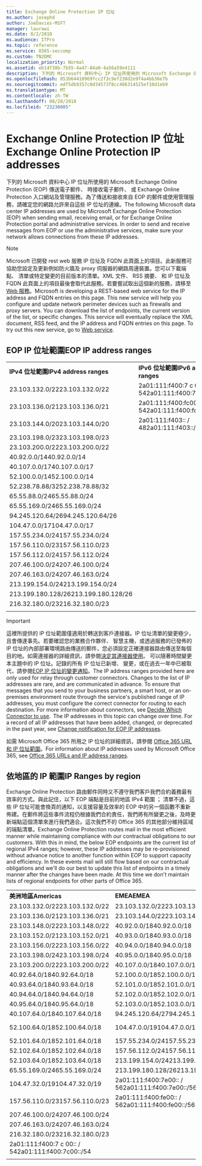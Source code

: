 ```yaml
---
title: Exchange Online Protection IP 位址
ms.author: josephd
author: JoeDavies-MSFT
manager: laurawi
ms.date: 8/2/2018
ms.audience: ITPro
ms.topic: reference
ms.service: O365-seccomp
ms.custom: TN2DMC
localization_priority: Normal
ms.assetid: eb14f38b-7b55-4a47-84a0-4a56a59e4111
description: 下列的 Microsoft 資料中心 IP 位址所使用的 Microsoft Exchange Online Protection (EOP) 傳送電子郵件、 時接收電子郵件、 或 Exchange Online Protection 入口網站及管理服務。為了傳送和接收來自 EOP 的郵件或使用管理服務，請確定您的網路允許來自這些 IP 位址的連線。
ms.openlocfilehash: 853b64410969fcc2f3c9ef238d2e9f4a4bb36e7b
ms.sourcegitcommit: edf5db9357c0d34573f8cc406314525ef10d1eb9
ms.translationtype: MT
ms.contentlocale: zh-TW
ms.lasthandoff: 08/28/2018
ms.locfileid: "23230005"
---
```

# <a name="exchange-online-protection-ip-addresses"></a><span data-ttu-id="3efcb-104">Exchange Online Protection IP 位址</span><span class="sxs-lookup"><span data-stu-id="3efcb-104">Exchange Online Protection IP addresses</span></span>

<span data-ttu-id="3efcb-p102">下列的 Microsoft 資料中心 IP 位址所使用的 Microsoft Exchange Online Protection (EOP) 傳送電子郵件、 時接收電子郵件、 或 Exchange Online Protection 入口網站及管理服務。為了傳送和接收來自 EOP 的郵件或使用管理服務，請確定您的網路允許來自這些 IP 位址的連線。</span><span class="sxs-lookup"><span data-stu-id="3efcb-p102">The following Microsoft data center IP addresses are used by Microsoft Exchange Online Protection (EOP) when sending email, receiving email, or for Exchange Online Protection portal and administrative services. In order to send and receive messages from EOP or use the administrative services, make sure your network allows connections from these IP addresses.</span></span>
 
> [!NOTE]
> <span data-ttu-id="3efcb-p103">Microsoft 已開發 rest web 服務 IP 位址及 FQDN 此頁面上的項目。此新服務可協助您設定及更新例如防火牆及 proxy 伺服器的網路周邊裝置。您可以下載端點、 清單或特定變更的目前版本的清單。XML 文件、 RSS 摘要、 和 IP 位址及 FQDN 此頁面上的項目最後會取代此服務。若要嘗試取出這個新的服務，請移至[Web 服務](https://support.office.com/article/managing-office-365-endpoints-99cab9d4-ef59-4207-9f2b-3728eb46bf9a#webservice)。</span><span class="sxs-lookup"><span data-stu-id="3efcb-p103">Microsoft is developing a REST-based web service for the IP address and FQDN entries on this page. This new service will help you configure and update network perimeter devices such as firewalls and proxy servers. You can download the list of endpoints, the current version of the list, or specific changes. This service will eventually replace the XML document, RSS feed, and the IP address and FQDN entries on this page. To try out this new service, go to [Web service](https://support.office.com/article/managing-office-365-endpoints-99cab9d4-ef59-4207-9f2b-3728eb46bf9a#webservice).</span></span> 
 
## <a name="eop-ip-address-ranges"></a><span data-ttu-id="3efcb-112">EOP IP 位址範圍</span><span class="sxs-lookup"><span data-stu-id="3efcb-112">EOP IP address ranges</span></span>

||||
|:-----|:-----|:-----|
|<span data-ttu-id="3efcb-113">**IPv4 位址範圍**</span><span class="sxs-lookup"><span data-stu-id="3efcb-113">**IPv4 address ranges**</span></span> <br/> |<span data-ttu-id="3efcb-114">**IPv6 位址範圍**</span><span class="sxs-lookup"><span data-stu-id="3efcb-114">**IPv6 address ranges**</span></span> <br/> |
| <span data-ttu-id="3efcb-115">23.103.132.0/22</span><span class="sxs-lookup"><span data-stu-id="3efcb-115">23.103.132.0/22</span></span> | <span data-ttu-id="3efcb-116">2a01:111:f400:7 c 00:: / 54</span><span class="sxs-lookup"><span data-stu-id="3efcb-116">2a01:111:f400:7c00::/54</span></span> |
| <span data-ttu-id="3efcb-117">23.103.136.0/21</span><span class="sxs-lookup"><span data-stu-id="3efcb-117">23.103.136.0/21</span></span> | <span data-ttu-id="3efcb-118">2a01:111:f400:fc00:: / 54</span><span class="sxs-lookup"><span data-stu-id="3efcb-118">2a01:111:f400:fc00::/54</span></span> |
| <span data-ttu-id="3efcb-119">23.103.144.0/20</span><span class="sxs-lookup"><span data-stu-id="3efcb-119">23.103.144.0/20</span></span> | <span data-ttu-id="3efcb-120">2a01:111:f403:: / 48</span><span class="sxs-lookup"><span data-stu-id="3efcb-120">2a01:111:f403::/48</span></span> |
| <span data-ttu-id="3efcb-121">23.103.198.0/23</span><span class="sxs-lookup"><span data-stu-id="3efcb-121">23.103.198.0/23</span></span> |  |
| <span data-ttu-id="3efcb-122">23.103.200.0/22</span><span class="sxs-lookup"><span data-stu-id="3efcb-122">23.103.200.0/22</span></span> |  |
| <span data-ttu-id="3efcb-123">40.92.0.0/14</span><span class="sxs-lookup"><span data-stu-id="3efcb-123">40.92.0.0/14</span></span> |  |
| <span data-ttu-id="3efcb-124">40.107.0.0/17</span><span class="sxs-lookup"><span data-stu-id="3efcb-124">40.107.0.0/17</span></span> |  |
| <span data-ttu-id="3efcb-125">52.100.0.0/14</span><span class="sxs-lookup"><span data-stu-id="3efcb-125">52.100.0.0/14</span></span> |  |
| <span data-ttu-id="3efcb-126">52.238.78.88/32</span><span class="sxs-lookup"><span data-stu-id="3efcb-126">52.238.78.88/32</span></span> |  |
| <span data-ttu-id="3efcb-127">65.55.88.0/24</span><span class="sxs-lookup"><span data-stu-id="3efcb-127">65.55.88.0/24</span></span> |  |
| <span data-ttu-id="3efcb-128">65.55.169.0/24</span><span class="sxs-lookup"><span data-stu-id="3efcb-128">65.55.169.0/24</span></span> |  |
| <span data-ttu-id="3efcb-129">94.245.120.64/26</span><span class="sxs-lookup"><span data-stu-id="3efcb-129">94.245.120.64/26</span></span> |  |
| <span data-ttu-id="3efcb-130">104.47.0.0/17</span><span class="sxs-lookup"><span data-stu-id="3efcb-130">104.47.0.0/17</span></span> |  |
| <span data-ttu-id="3efcb-131">157.55.234.0/24</span><span class="sxs-lookup"><span data-stu-id="3efcb-131">157.55.234.0/24</span></span> |  |
| <span data-ttu-id="3efcb-132">157.56.110.0/23</span><span class="sxs-lookup"><span data-stu-id="3efcb-132">157.56.110.0/23</span></span> |  |
| <span data-ttu-id="3efcb-133">157.56.112.0/24</span><span class="sxs-lookup"><span data-stu-id="3efcb-133">157.56.112.0/24</span></span> |  |
| <span data-ttu-id="3efcb-134">207.46.100.0/24</span><span class="sxs-lookup"><span data-stu-id="3efcb-134">207.46.100.0/24</span></span> |  |
| <span data-ttu-id="3efcb-135">207.46.163.0/24</span><span class="sxs-lookup"><span data-stu-id="3efcb-135">207.46.163.0/24</span></span> |  |
| <span data-ttu-id="3efcb-136">213.199.154.0/24</span><span class="sxs-lookup"><span data-stu-id="3efcb-136">213.199.154.0/24</span></span> |  |
| <span data-ttu-id="3efcb-137">213.199.180.128/26</span><span class="sxs-lookup"><span data-stu-id="3efcb-137">213.199.180.128/26</span></span> |  |
| <span data-ttu-id="3efcb-138">216.32.180.0/23</span><span class="sxs-lookup"><span data-stu-id="3efcb-138">216.32.180.0/23</span></span> |  |
||||
 
> [!IMPORTANT]
> <span data-ttu-id="3efcb-p104">這裡所提供的 IP 位址範圍僅適用於轉送到客戶連接器。IP 位址清單的變更極少，且會傳達事先。若要確認您的業務合作夥伴、 智慧主機，或透過服務的已發佈的 IP 位址的內部部署環境路由傳送的郵件，您必須設定正確連接器路由傳送至每個目的地。如需連接器的詳細資訊，請參閱[決定其連接器使用](https://docs.microsoft.com/exchange/mail-flow-best-practices/use-connectors-to-configure-mail-flow/set-up-connectors-to-route-mail)。 可以隨著時間變更本主題中的 IP 位址。記錄的所有 IP 位址已新增、 變更，或在過去一年中已被取代，請參閱[EOP IP 位址的變更通知](change-notification-for-eop-ip-addresses.md)。</span><span class="sxs-lookup"><span data-stu-id="3efcb-p104">The IP address ranges provided here are only used for relay through customer connectors. Changes to the list of IP addresses are rare, and are communicated in advance. To ensure that messages that you send to your business partners, a smart host, or an on-premises environment route through the service's published range of IP addresses, you must configure the correct connector for routing to each destination. For more information about connectors, see [Decide Which Connector to use](https://docs.microsoft.com/exchange/mail-flow-best-practices/use-connectors-to-configure-mail-flow/set-up-connectors-to-route-mail).  The IP addresses in this topic can change over time. For a record of all IP addresses that have been added, changed, or deprecated in the past year, see [Change notification for EOP IP addresses](change-notification-for-eop-ip-addresses.md).</span></span> 
 
<span data-ttu-id="3efcb-145">如需 Microsoft Office 365 所用之 IP 位址的詳細資訊，請參閱 [Office 365 URL 和 IP 位址範圍](https://go.microsoft.com/fwlink/p/?LinkId=324165)。</span><span class="sxs-lookup"><span data-stu-id="3efcb-145">For information about IP addresses used by Microsoft Office 365, see [Office 365 URLs and IP address ranges](https://go.microsoft.com/fwlink/p/?LinkId=324165).</span></span>
 
## <a name="ip-ranges-by-region"></a><span data-ttu-id="3efcb-146">依地區的 IP 範圍</span><span class="sxs-lookup"><span data-stu-id="3efcb-146">IP Ranges by region</span></span>

<span data-ttu-id="3efcb-p105">Exchange Online Protection 路由郵件同時又不遵守我們客戶我們合約義務最有效率的方式。與此記住，以下 EOP 端點是目前的地區 IPv4 範圍 ； 清單不過，這些 IP 位址可能會換頁的通知，以支援容量及效率的 EOP 中的另一個函數不重新佈建。在郵件將這些事件流程仍根據我們合約責任，我們將有所變更之後，及時更新端點這個清單來進行我們適合。這次我們不的 Office 365 的其他部分維持區域的端點清單。</span><span class="sxs-lookup"><span data-stu-id="3efcb-p105">Exchange Online Protection routes mail in the most efficient manner while maintaining compliance with our contractual obligations to our customers. With this in mind, the below EOP endpoints are the current list of regional IPv4 ranges; however, these IP addresses may be re-provisioned without advance notice to another function within EOP to support capacity and efficiency. In these events mail will still flow based on our contractual obligations and we'll do our best to update this list of endpoints in a timely manner after the changes have been made. At this time we don't maintain lists of regional endpoints for other parts of Office 365.</span></span>
 
||||
|:-----|:-----|:-----|
|<span data-ttu-id="3efcb-151">**美洲地區**</span><span class="sxs-lookup"><span data-stu-id="3efcb-151">**Americas**</span></span> <br/> |<span data-ttu-id="3efcb-152">**EMEA**</span><span class="sxs-lookup"><span data-stu-id="3efcb-152">**EMEA**</span></span> <br/> |<span data-ttu-id="3efcb-153">**APAC**</span><span class="sxs-lookup"><span data-stu-id="3efcb-153">**APAC**</span></span> <br/> |
| <span data-ttu-id="3efcb-154">23.103.132.0/22</span><span class="sxs-lookup"><span data-stu-id="3efcb-154">23.103.132.0/22</span></span> | <span data-ttu-id="3efcb-155">23.103.132.0/22</span><span class="sxs-lookup"><span data-stu-id="3efcb-155">23.103.132.0/22</span></span> |<span data-ttu-id="3efcb-156">23.103.136.0/21</span><span class="sxs-lookup"><span data-stu-id="3efcb-156">23.103.136.0/21</span></span> |
| <span data-ttu-id="3efcb-157">23.103.136.0/21</span><span class="sxs-lookup"><span data-stu-id="3efcb-157">23.103.136.0/21</span></span> | <span data-ttu-id="3efcb-158">23.103.144.0/22</span><span class="sxs-lookup"><span data-stu-id="3efcb-158">23.103.144.0/22</span></span> |<span data-ttu-id="3efcb-159">23.103.152.0/22</span><span class="sxs-lookup"><span data-stu-id="3efcb-159">23.103.152.0/22</span></span> |
| <span data-ttu-id="3efcb-160">23.103.148.0/22</span><span class="sxs-lookup"><span data-stu-id="3efcb-160">23.103.148.0/22</span></span> | <span data-ttu-id="3efcb-161">40.92.0.0/18</span><span class="sxs-lookup"><span data-stu-id="3efcb-161">40.92.0.0/18</span></span> |<span data-ttu-id="3efcb-162">40.92.128.0/17</span><span class="sxs-lookup"><span data-stu-id="3efcb-162">40.92.128.0/17</span></span> |
| <span data-ttu-id="3efcb-163">23.103.152.0/21</span><span class="sxs-lookup"><span data-stu-id="3efcb-163">23.103.152.0/21</span></span> | <span data-ttu-id="3efcb-164">40.93.0.0/18</span><span class="sxs-lookup"><span data-stu-id="3efcb-164">40.93.0.0/18</span></span> |<span data-ttu-id="3efcb-165">40.93.128.0/17</span><span class="sxs-lookup"><span data-stu-id="3efcb-165">40.93.128.0/17</span></span> |
| <span data-ttu-id="3efcb-166">23.103.156.0/22</span><span class="sxs-lookup"><span data-stu-id="3efcb-166">23.103.156.0/22</span></span> | <span data-ttu-id="3efcb-167">40.94.0.0/18</span><span class="sxs-lookup"><span data-stu-id="3efcb-167">40.94.0.0/18</span></span> |<span data-ttu-id="3efcb-168">40.94.128.0/17</span><span class="sxs-lookup"><span data-stu-id="3efcb-168">40.94.128.0/17</span></span> |
| <span data-ttu-id="3efcb-169">23.103.198.0/24</span><span class="sxs-lookup"><span data-stu-id="3efcb-169">23.103.198.0/24</span></span> | <span data-ttu-id="3efcb-170">40.95.0.0/18</span><span class="sxs-lookup"><span data-stu-id="3efcb-170">40.95.0.0/18</span></span> |<span data-ttu-id="3efcb-171">40.95.128.0/17</span><span class="sxs-lookup"><span data-stu-id="3efcb-171">40.95.128.0/17</span></span> |
| <span data-ttu-id="3efcb-172">23.103.200.0/22</span><span class="sxs-lookup"><span data-stu-id="3efcb-172">23.103.200.0/22</span></span> | <span data-ttu-id="3efcb-173">40.107.0.0/18</span><span class="sxs-lookup"><span data-stu-id="3efcb-173">40.107.0.0/18</span></span> |<span data-ttu-id="3efcb-174">52.100.128.0/17</span><span class="sxs-lookup"><span data-stu-id="3efcb-174">52.100.128.0/17</span></span> |
| <span data-ttu-id="3efcb-175">40.92.64.0/18</span><span class="sxs-lookup"><span data-stu-id="3efcb-175">40.92.64.0/18</span></span> | <span data-ttu-id="3efcb-176">52.100.0.0/18</span><span class="sxs-lookup"><span data-stu-id="3efcb-176">52.100.0.0/18</span></span> |<span data-ttu-id="3efcb-177">52.101.128.0/17</span><span class="sxs-lookup"><span data-stu-id="3efcb-177">52.101.128.0/17</span></span> |
| <span data-ttu-id="3efcb-178">40.93.64.0/18</span><span class="sxs-lookup"><span data-stu-id="3efcb-178">40.93.64.0/18</span></span> | <span data-ttu-id="3efcb-179">52.101.0.0/18</span><span class="sxs-lookup"><span data-stu-id="3efcb-179">52.101.0.0/18</span></span> |<span data-ttu-id="3efcb-180">52.102.128.0/17</span><span class="sxs-lookup"><span data-stu-id="3efcb-180">52.102.128.0/17</span></span> |
| <span data-ttu-id="3efcb-181">40.94.64.0/18</span><span class="sxs-lookup"><span data-stu-id="3efcb-181">40.94.64.0/18</span></span> | <span data-ttu-id="3efcb-182">52.102.0.0/18</span><span class="sxs-lookup"><span data-stu-id="3efcb-182">52.102.0.0/18</span></span> |<span data-ttu-id="3efcb-183">52.103.128.0/17</span><span class="sxs-lookup"><span data-stu-id="3efcb-183">52.103.128.0/17</span></span> |
| <span data-ttu-id="3efcb-184">40.95.64.0/18</span><span class="sxs-lookup"><span data-stu-id="3efcb-184">40.95.64.0/18</span></span> | <span data-ttu-id="3efcb-185">52.103.0.0/18</span><span class="sxs-lookup"><span data-stu-id="3efcb-185">52.103.0.0/18</span></span> |<span data-ttu-id="3efcb-186">65.55.88.0/24</span><span class="sxs-lookup"><span data-stu-id="3efcb-186">65.55.88.0/24</span></span> |
| <span data-ttu-id="3efcb-187">40.107.64.0/18</span><span class="sxs-lookup"><span data-stu-id="3efcb-187">40.107.64.0/18</span></span> | <span data-ttu-id="3efcb-188">94.245.120.64/27</span><span class="sxs-lookup"><span data-stu-id="3efcb-188">94.245.120.64/27</span></span> |<span data-ttu-id="3efcb-189">104.47.64.0/18</span><span class="sxs-lookup"><span data-stu-id="3efcb-189">104.47.64.0/18</span></span> |
| <span data-ttu-id="3efcb-190">52.100.64.0/18</span><span class="sxs-lookup"><span data-stu-id="3efcb-190">52.100.64.0/18</span></span> | <span data-ttu-id="3efcb-191">104.47.0.0/19</span><span class="sxs-lookup"><span data-stu-id="3efcb-191">104.47.0.0/19</span></span> |<span data-ttu-id="3efcb-192">2a01:111:f400:7 c 00:: / 54</span><span class="sxs-lookup"><span data-stu-id="3efcb-192">2a01:111:f400:7c00::/54</span></span> |
| <span data-ttu-id="3efcb-193">52.101.64.0/18</span><span class="sxs-lookup"><span data-stu-id="3efcb-193">52.101.64.0/18</span></span> | <span data-ttu-id="3efcb-194">157.55.234.0/24</span><span class="sxs-lookup"><span data-stu-id="3efcb-194">157.55.234.0/24</span></span> |  |
| <span data-ttu-id="3efcb-195">52.102.64.0/18</span><span class="sxs-lookup"><span data-stu-id="3efcb-195">52.102.64.0/18</span></span> | <span data-ttu-id="3efcb-196">157.56.112.0/24</span><span class="sxs-lookup"><span data-stu-id="3efcb-196">157.56.112.0/24</span></span> | |
| <span data-ttu-id="3efcb-197">52.103.64.0/18</span><span class="sxs-lookup"><span data-stu-id="3efcb-197">52.103.64.0/18</span></span> | <span data-ttu-id="3efcb-198">213.199.154.0/24</span><span class="sxs-lookup"><span data-stu-id="3efcb-198">213.199.154.0/24</span></span> | |
| <span data-ttu-id="3efcb-199">65.55.169.0/24</span><span class="sxs-lookup"><span data-stu-id="3efcb-199">65.55.169.0/24</span></span> | <span data-ttu-id="3efcb-200">213.199.180.128/26</span><span class="sxs-lookup"><span data-stu-id="3efcb-200">213.199.180.128/26</span></span> | |
| <span data-ttu-id="3efcb-201">104.47.32.0/19</span><span class="sxs-lookup"><span data-stu-id="3efcb-201">104.47.32.0/19</span></span> | <span data-ttu-id="3efcb-202">2a01:111:f400:7e00:: / 56</span><span class="sxs-lookup"><span data-stu-id="3efcb-202">2a01:111:f400:7e00::/56</span></span> | |
| <span data-ttu-id="3efcb-203">157.56.110.0/23</span><span class="sxs-lookup"><span data-stu-id="3efcb-203">157.56.110.0/23</span></span> | <span data-ttu-id="3efcb-204">2a01:111:f400:fe00:: / 56</span><span class="sxs-lookup"><span data-stu-id="3efcb-204">2a01:111:f400:fe00::/56</span></span> | |
| <span data-ttu-id="3efcb-205">207.46.100.0/24</span><span class="sxs-lookup"><span data-stu-id="3efcb-205">207.46.100.0/24</span></span> |  | |
| <span data-ttu-id="3efcb-206">207.46.163.0/24</span><span class="sxs-lookup"><span data-stu-id="3efcb-206">207.46.163.0/24</span></span> |  | |
| <span data-ttu-id="3efcb-207">216.32.180.0/23</span><span class="sxs-lookup"><span data-stu-id="3efcb-207">216.32.180.0/23</span></span> |  | |
| <span data-ttu-id="3efcb-208">2a01:111:f400:7 c 00:: / 54</span><span class="sxs-lookup"><span data-stu-id="3efcb-208">2a01:111:f400:7c00::/54</span></span> |  | |
||||

